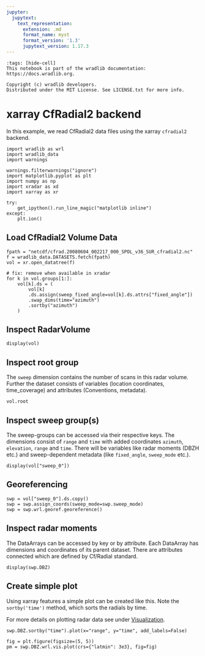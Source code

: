```yaml
---
jupyter:
  jupytext:
    text_representation:
      extension: .md
      format_name: myst
      format_version: '1.3'
      jupytext_version: 1.17.3
---
```


```{raw-cell}
:tags: [hide-cell]
This notebook is part of the wradlib documentation: https://docs.wradlib.org.

Copyright (c) wradlib developers.
Distributed under the MIT License. See LICENSE.txt for more info.
```

# xarray CfRadial2 backend

In this example, we read CfRadial2 data files using the xarray `cfradial2` backend.

```{code-cell} python
import wradlib as wrl
import wradlib_data
import warnings

warnings.filterwarnings("ignore")
import matplotlib.pyplot as plt
import numpy as np
import xradar as xd
import xarray as xr

try:
    get_ipython().run_line_magic("matplotlib inline")
except:
    plt.ion()
```

## Load CfRadial2 Volume Data

```{code-cell} python
fpath = "netcdf/cfrad.20080604_002217_000_SPOL_v36_SUR_cfradial2.nc"
f = wradlib_data.DATASETS.fetch(fpath)
vol = xr.open_datatree(f)
```

```{code-cell} python
# fix: remove when available in xradar
for k in vol.groups[1:]:
    vol[k].ds = (
        vol[k]
        .ds.assign(sweep_fixed_angle=vol[k].ds.attrs["fixed_angle"])
        .swap_dims(time="azimuth")
        .sortby("azimuth")
    )
```

## Inspect RadarVolume

```{code-cell} python
display(vol)
```

## Inspect root group

The `sweep` dimension contains the number of scans in this radar volume. Further the dataset consists of variables (location coordinates, time_coverage) and attributes (Conventions, metadata).

```{code-cell} python
vol.root
```

## Inspect sweep group(s)

The sweep-groups can be accessed via their respective keys. The dimensions consist of `range` and `time` with added coordinates `azimuth`, `elevation`, `range` and `time`. There will be variables like radar moments (DBZH etc.) and sweep-dependent metadata (like `fixed_angle`, `sweep_mode` etc.).

```{code-cell} python
display(vol["sweep_0"])
```

## Georeferencing

```{code-cell} python
swp = vol["sweep_0"].ds.copy()
swp = swp.assign_coords(sweep_mode=swp.sweep_mode)
swp = swp.wrl.georef.georeference()
```

## Inspect radar moments

The DataArrays can be accessed by key or by attribute. Each DataArray has dimensions and coordinates of its parent dataset. There are attributes connected which are defined by Cf/Radial standard.

```{code-cell} python
display(swp.DBZ)
```

## Create simple plot

Using xarray features a simple plot can be created like this. Note the `sortby('time')` method, which sorts the radials by time.

For more details on plotting radar data see under [Visualization](../../visualisation/plotting).

```{code-cell} python
swp.DBZ.sortby("time").plot(x="range", y="time", add_labels=False)
```

```{code-cell} python
fig = plt.figure(figsize=(5, 5))
pm = swp.DBZ.wrl.vis.plot(crs={"latmin": 3e3}, fig=fig)
```
